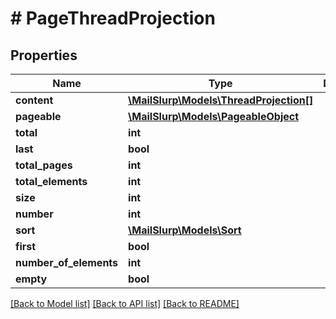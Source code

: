 # # PageThreadProjection

## Properties

Name | Type | Description | Notes
------------ | ------------- | ------------- | -------------
**content** | [**\MailSlurp\Models\ThreadProjection[]**](ThreadProjection) |  | [optional]
**pageable** | [**\MailSlurp\Models\PageableObject**](PageableObject) |  | [optional]
**total** | **int** |  | [optional]
**last** | **bool** |  | [optional]
**total_pages** | **int** |  | [optional]
**total_elements** | **int** |  | [optional]
**size** | **int** |  | [optional]
**number** | **int** |  | [optional]
**sort** | [**\MailSlurp\Models\Sort**](Sort) |  | [optional]
**first** | **bool** |  | [optional]
**number_of_elements** | **int** |  | [optional]
**empty** | **bool** |  | [optional]

[[Back to Model list]](../../README#models) [[Back to API list]](../../README#endpoints) [[Back to README]](../../README)
